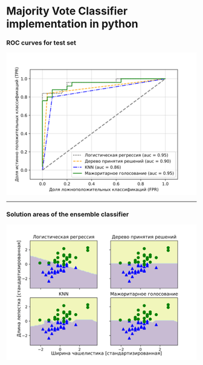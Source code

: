 # Majority Vote Classifier implementation in python
### ROC curves for test set
![roc_cureves](https://github.com/SDmitrij/MajorityVoteClassifier/blob/master/content/roc_curves.svg)
***
### Solution areas of the ensemble classifier
![sol_areas](https://github.com/SDmitrij/MajorityVoteClassifier/blob/master/content/sol_areas.svg)

